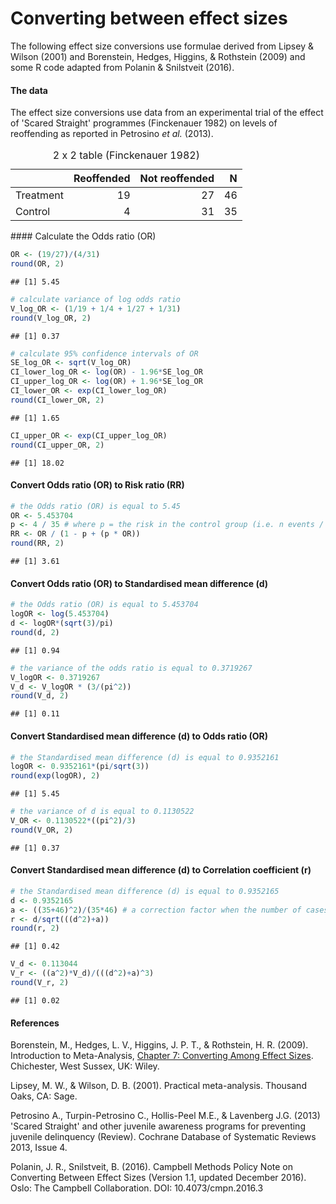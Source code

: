 Converting between effect sizes
================

The following effect size conversions use formulae derived from Lipsey & Wilson (2001) and Borenstein, Hedges, Higgins, & Rothstein (2009) and some R code adapted from Polanin & Snilstveit (2016).

#### The data

The effect size conversions use data from an experimental trial of the effect of 'Scared Straight' programmes (Finckenauer 1982) on levels of reoffending as reported in Petrosino *et al.* (2013).

<table>
<caption>
2 x 2 table (Finckenauer 1982)
</caption>
<thead>
<tr>
<th style="text-align:left;">
</th>
<th style="text-align:right;">
Reoffended
</th>
<th style="text-align:right;">
Not reoffended
</th>
<th style="text-align:right;">
N
</th>
</tr>
</thead>
<tbody>
<tr>
<td style="text-align:left;">
Treatment
</td>
<td style="text-align:right;">
19
</td>
<td style="text-align:right;">
27
</td>
<td style="text-align:right;">
46
</td>
</tr>
<tr>
<td style="text-align:left;">
Control
</td>
<td style="text-align:right;">
4
</td>
<td style="text-align:right;">
31
</td>
<td style="text-align:right;">
35
</td>
</tr>
</tbody>
</table>
#### Calculate the Odds ratio (OR)

``` r
OR <- (19/27)/(4/31)
round(OR, 2)
```

    ## [1] 5.45

``` r
# calculate variance of log odds ratio
V_log_OR <- (1/19 + 1/4 + 1/27 + 1/31)
round(V_log_OR, 2)
```

    ## [1] 0.37

``` r
# calculate 95% confidence intervals of OR
SE_log_OR <- sqrt(V_log_OR)
CI_lower_log_OR <- log(OR) - 1.96*SE_log_OR
CI_upper_log_OR <- log(OR) + 1.96*SE_log_OR
CI_lower_OR <- exp(CI_lower_log_OR)
round(CI_lower_OR, 2)
```

    ## [1] 1.65

``` r
CI_upper_OR <- exp(CI_upper_log_OR)
round(CI_upper_OR, 2)
```

    ## [1] 18.02

#### Convert Odds ratio (OR) to Risk ratio (RR)

``` r
# the Odds ratio (OR) is equal to 5.45
OR <- 5.453704
p <- 4 / 35 # where p = the risk in the control group (i.e. n events / N)
RR <- OR / (1 - p + (p * OR))
round(RR, 2)
```

    ## [1] 3.61

#### Convert Odds ratio (OR) to Standardised mean difference (d)

``` r
# the Odds ratio (OR) is equal to 5.453704
logOR <- log(5.453704)
d <- logOR*(sqrt(3)/pi)
round(d, 2)
```

    ## [1] 0.94

``` r
# the variance of the odds ratio is equal to 0.3719267
V_logOR <- 0.3719267
V_d <- V_logOR * (3/(pi^2))
round(V_d, 2)
```

    ## [1] 0.11

#### Convert Standardised mean difference (d) to Odds ratio (OR)

``` r
# the Standardised mean difference (d) is equal to 0.9352161
logOR <- 0.9352161*(pi/sqrt(3))
round(exp(logOR), 2)
```

    ## [1] 5.45

``` r
# the variance of d is equal to 0.1130522
V_OR <- 0.1130522*((pi^2)/3)
round(V_OR, 2)
```

    ## [1] 0.37

#### Convert Standardised mean difference (d) to Correlation coefficient (r)

``` r
# the Standardised mean difference (d) is equal to 0.9352165
d <- 0.9352165
a <- ((35+46)^2)/(35*46) # a correction factor when the number of cases in the control group does not equal the treatment
r <- d/sqrt(((d^2)+a))
round(r, 2)
```

    ## [1] 0.42

``` r
V_d <- 0.113044
V_r <- ((a^2)*V_d)/(((d^2)+a)^3)
round(V_r, 2)
```

    ## [1] 0.02

#### References

Borenstein, M., Hedges, L. V., Higgins, J. P. T., & Rothstein, H. R. (2009). Introduction to Meta-Analysis, [Chapter 7: Converting Among Effect Sizes](https://www.meta-analysis.com/downloads/Meta-analysis%20Converting%20among%20effect%20sizes.pdf). Chichester, West Sussex, UK: Wiley.

Lipsey, M. W., & Wilson, D. B. (2001). Practical meta-analysis. Thousand Oaks, CA: Sage.

Petrosino A., Turpin-Petrosino C., Hollis-Peel M.E., & Lavenberg J.G. (2013) 'Scared Straight' and other juvenile awareness programs for preventing juvenile delinquency (Review). Cochrane Database of Systematic Reviews 2013, Issue 4.

Polanin, J. R., Snilstveit, B. (2016). Campbell Methods Policy Note on Converting Between Effect Sizes (Version 1.1, updated December 2016). Oslo: The Campbell Collaboration. DOI: 10.4073/cmpn.2016.3
